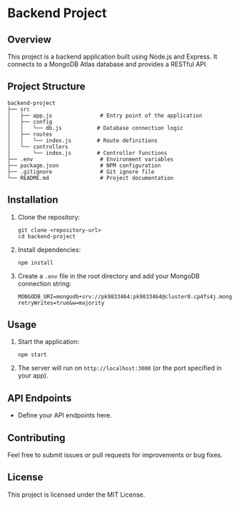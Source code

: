 # Backend Project

## Overview
This project is a backend application built using Node.js and Express. It connects to a MongoDB Atlas database and provides a RESTful API.

## Project Structure
```
backend-project
├── src
│   ├── app.js               # Entry point of the application
│   ├── config
│   │   └── db.js           # Database connection logic
│   ├── routes
│   │   └── index.js        # Route definitions
│   └── controllers
│       └── index.js        # Controller functions
├── .env                     # Environment variables
├── package.json             # NPM configuration
├── .gitignore               # Git ignore file
└── README.md                # Project documentation
```

## Installation

1. Clone the repository:
   ```
   git clone <repository-url>
   cd backend-project
   ```

2. Install dependencies:
   ```
   npm install
   ```

3. Create a `.env` file in the root directory and add your MongoDB connection string:
   ```
   MONGODB_URI=mongodb+srv://pk9833464:pk9833464@cluster0.cp4fs4j.mongodb.net/?retryWrites=true&w=majority
   ```

## Usage

1. Start the application:
   ```
   npm start
   ```

2. The server will run on `http://localhost:3000` (or the port specified in your app).

## API Endpoints
- Define your API endpoints here.

## Contributing
Feel free to submit issues or pull requests for improvements or bug fixes. 

## License
This project is licensed under the MIT License.